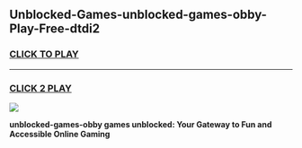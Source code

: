 
## Unblocked-Games-unblocked-games-obby-Play-Free-dtdi2
<h3>
<a href="https://premium76.site?title=unblocked-games-obby&ref=18A">CLICK TO PLAY</a></h3>
<hr>

<h3>
<a href="https://premium76.site?title=unblocked-games-obby&ref=18A">CLICK 2 PLAY</a>
  
</h3>

<a href="https://premium76.site?title=unblocked-games-obby&ref=18A"><img src="https://clearcache.store/games.png"></a>


**unblocked-games-obby games unblocked: Your Gateway to Fun and Accessible Online Gaming**
